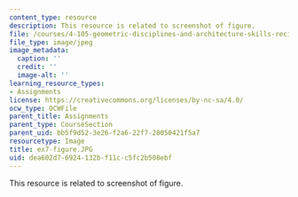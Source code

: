 ```yaml
---
content_type: resource
description: This resource is related to screenshot of figure.
file: /courses/4-105-geometric-disciplines-and-architecture-skills-reciprocal-methodologies-fall-2012/dea602d76924132bf11cc5fc2b508ebf_ex7-figure.JPG
file_type: image/jpeg
image_metadata:
  caption: ''
  credit: ''
  image-alt: ''
learning_resource_types:
- Assignments
license: https://creativecommons.org/licenses/by-nc-sa/4.0/
ocw_type: OCWFile
parent_title: Assignments
parent_type: CourseSection
parent_uid: bb5f9d52-3e26-f2a6-22f7-28050421f5a7
resourcetype: Image
title: ex7-figure.JPG
uid: dea602d7-6924-132b-f11c-c5fc2b508ebf
---
```

This resource is related to screenshot of figure.
